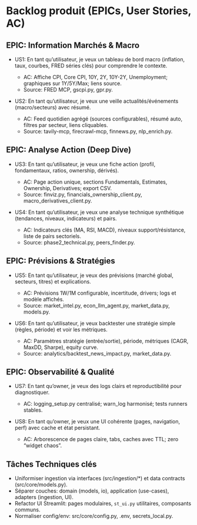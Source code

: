 # Backlog produit (EPICs, User Stories, AC)

## EPIC: Information Marchés & Macro
- US1: En tant qu’utilisateur, je veux un tableau de bord macro (inflation, taux, courbes, FRED séries clés) pour comprendre le contexte.
  - AC: Affiche CPI, Core CPI, 10Y, 2Y, 10Y-2Y, Unemployment; graphiques sur 1Y/5Y/Max; liens source.
  - Source: FRED MCP, gscpi.py, gpr.py.

- US2: En tant qu’utilisateur, je veux une veille actualités/événements (macro/secteurs) avec résumé.
  - AC: Feed quotidien agrégé (sources configurables), résumé auto, filtres par secteur, liens cliquables.
  - Source: tavily-mcp, firecrawl-mcp, finnews.py, nlp_enrich.py.

## EPIC: Analyse Action (Deep Dive)
- US3: En tant qu’utilisateur, je veux une fiche action (profil, fondamentaux, ratios, ownership, dérivés).
  - AC: Page action unique, sections Fundamentals, Estimates, Ownership, Derivatives; export CSV.
  - Source: finviz.py, financials_ownership_client.py, macro_derivatives_client.py.

- US4: En tant qu’utilisateur, je veux une analyse technique synthétique (tendances, niveaux, indicateurs) et pairs.
  - AC: Indicateurs clés (MA, RSI, MACD), niveaux support/résistance, liste de pairs sectoriels.
  - Source: phase2_technical.py, peers_finder.py.

## EPIC: Prévisions & Stratégies
- US5: En tant qu’utilisateur, je veux des prévisions (marché global, secteurs, titres) et explications.
  - AC: Prévisions 1W/1M configurable, incertitude, drivers; logs et modèle affichés.
  - Source: market_intel.py, econ_llm_agent.py, market_data.py, models.py.

- US6: En tant qu’utilisateur, je veux backtester une stratégie simple (règles, période) et voir les métriques.
  - AC: Paramètres stratégie (entrée/sortie), période, métriques (CAGR, MaxDD, Sharpe), equity curve.
  - Source: analytics/backtest_news_impact.py, market_data.py.

## EPIC: Observabilité & Qualité
- US7: En tant qu’owner, je veux des logs clairs et reproductibilité pour diagnostiquer.
  - AC: logging_setup.py centralisé; warn_log harmonisé; tests runners stables.

- US8: En tant qu’owner, je veux une UI cohérente (pages, navigation, perf) avec cache et état persistant.
  - AC: Arborescence de pages claire, tabs, caches avec TTL; zero “widget chaos”.

## Tâches Techniques clés
- Uniformiser ingestion via interfaces (src/ingestion/*) et data contracts (src/core/models.py).
- Séparer couches: domain (models, io), application (use-cases), adapters (ingestion, UI).
- Refactor UI Streamlit: pages modulaires, `st_ui.py` utilitaires, composants communs.
- Normaliser config/env: src/core/config.py, .env, secrets_local.py.
